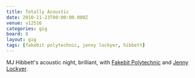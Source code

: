 ```yaml
---
title: Totally Acoustic
date: 2010-11-23T00:00:00.000Z
venue: v12516
categories: gig
board: 8
layout: gig
tags: [fakebit polytechnic, jenny lockyer, hibbett]
---
```

MJ Hibbett's acoustic night, brilliant, with <a href="/wiki/fakebit+polytechnic">Fakebit Polytechnic</a> and <a href="/wiki/jenny+lockyer">Jenny Lockyer</a>.